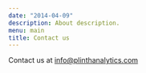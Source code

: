```yaml
---
date: "2014-04-09"
description: About description.
menu: main
title: Contact us
---
```


Contact us at <a href="mailto:info@plinthanalytics.com">info@plinthanalytics.com</a>
